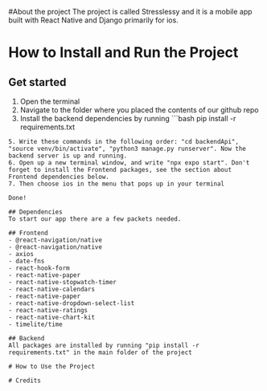 #About the project
The project is called Stresslessy and it is a mobile app built with React Native and Django primarily for ios. 


# How to Install and Run the Project
## Get started
1. Open the terminal
2. Navigate to the folder where you placed the contents of our github repo
3. Install the backend dependencies by running ```bash
pip install -r requirements.txt
```
5. Write these commands in the following order: "cd backendApi", "source venv/bin/activate", "python3 manage.py runserver". Now the backend server is up and running.
6. Open up a new terminal window, and write "npx expo start". Don't forget to install the Frontend packages, see the section about Frontend dependencies below. 
7. Then choose ios in the menu that pops up in your terminal

Done! 

## Dependencies
To start our app there are a few packets needed.

## Frontend
- @react-navigation/native
- @react-navigation/native
- axios
- date-fns
- react-hook-form
- react-native-paper
- react-native-stopwatch-timer
- react-native-calendars
- react-native-paper
- react-native-dropdown-select-list
- react-native-ratings
- react-native-chart-kit
- timelite/time

## Backend
All packages are installed by running "pip install -r requirements.txt" in the main folder of the project

# How to Use the Project

# Credits




